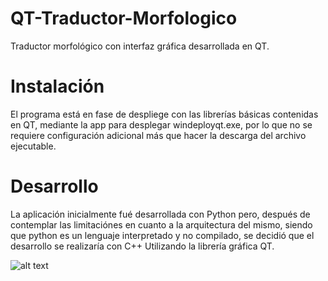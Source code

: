 # QT-Traductor-Morfologico
Traductor morfológico con interfaz gráfica desarrollada en QT.  

# Instalación
El programa está en fase de despliege con las librerías básicas contenidas en QT, mediante la app para desplegar windeployqt.exe, por lo que no se requiere configuración adicional más que hacer la descarga del archivo ejecutable.

# Desarrollo

La aplicación inicialmente fué desarrollada con Python pero, después de contemplar las limitaciónes en cuanto a la arquitectura del mismo, siendo que python es un lenguaje interpretado y no compilado, se decidió que el desarrollo se realizaría con C++ Utilizando la librería gráfica QT.

![alt text](https://raw.githubusercontent.com/username/projectname/branch/path/to/Interfaz.png)
